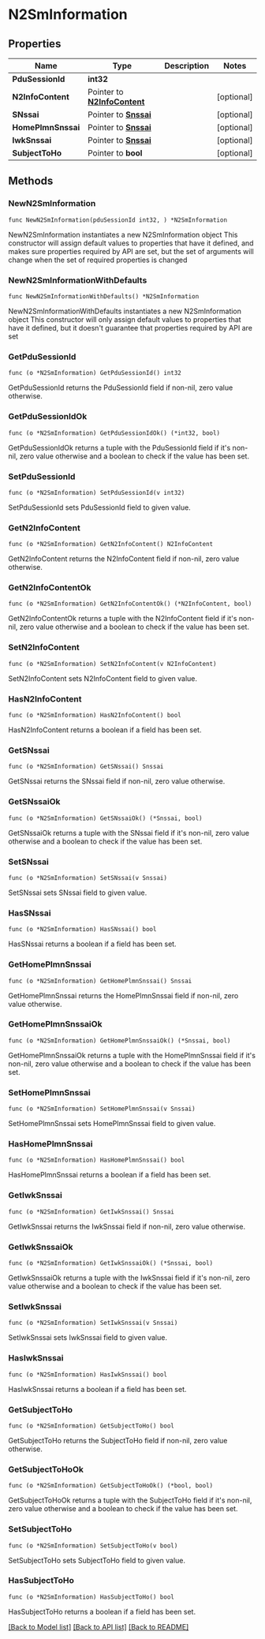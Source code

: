 # N2SmInformation

## Properties

Name | Type | Description | Notes
------------ | ------------- | ------------- | -------------
**PduSessionId** | **int32** |  | 
**N2InfoContent** | Pointer to [**N2InfoContent**](N2InfoContent.md) |  | [optional] 
**SNssai** | Pointer to [**Snssai**](Snssai.md) |  | [optional] 
**HomePlmnSnssai** | Pointer to [**Snssai**](Snssai.md) |  | [optional] 
**IwkSnssai** | Pointer to [**Snssai**](Snssai.md) |  | [optional] 
**SubjectToHo** | Pointer to **bool** |  | [optional] 

## Methods

### NewN2SmInformation

`func NewN2SmInformation(pduSessionId int32, ) *N2SmInformation`

NewN2SmInformation instantiates a new N2SmInformation object
This constructor will assign default values to properties that have it defined,
and makes sure properties required by API are set, but the set of arguments
will change when the set of required properties is changed

### NewN2SmInformationWithDefaults

`func NewN2SmInformationWithDefaults() *N2SmInformation`

NewN2SmInformationWithDefaults instantiates a new N2SmInformation object
This constructor will only assign default values to properties that have it defined,
but it doesn't guarantee that properties required by API are set

### GetPduSessionId

`func (o *N2SmInformation) GetPduSessionId() int32`

GetPduSessionId returns the PduSessionId field if non-nil, zero value otherwise.

### GetPduSessionIdOk

`func (o *N2SmInformation) GetPduSessionIdOk() (*int32, bool)`

GetPduSessionIdOk returns a tuple with the PduSessionId field if it's non-nil, zero value otherwise
and a boolean to check if the value has been set.

### SetPduSessionId

`func (o *N2SmInformation) SetPduSessionId(v int32)`

SetPduSessionId sets PduSessionId field to given value.


### GetN2InfoContent

`func (o *N2SmInformation) GetN2InfoContent() N2InfoContent`

GetN2InfoContent returns the N2InfoContent field if non-nil, zero value otherwise.

### GetN2InfoContentOk

`func (o *N2SmInformation) GetN2InfoContentOk() (*N2InfoContent, bool)`

GetN2InfoContentOk returns a tuple with the N2InfoContent field if it's non-nil, zero value otherwise
and a boolean to check if the value has been set.

### SetN2InfoContent

`func (o *N2SmInformation) SetN2InfoContent(v N2InfoContent)`

SetN2InfoContent sets N2InfoContent field to given value.

### HasN2InfoContent

`func (o *N2SmInformation) HasN2InfoContent() bool`

HasN2InfoContent returns a boolean if a field has been set.

### GetSNssai

`func (o *N2SmInformation) GetSNssai() Snssai`

GetSNssai returns the SNssai field if non-nil, zero value otherwise.

### GetSNssaiOk

`func (o *N2SmInformation) GetSNssaiOk() (*Snssai, bool)`

GetSNssaiOk returns a tuple with the SNssai field if it's non-nil, zero value otherwise
and a boolean to check if the value has been set.

### SetSNssai

`func (o *N2SmInformation) SetSNssai(v Snssai)`

SetSNssai sets SNssai field to given value.

### HasSNssai

`func (o *N2SmInformation) HasSNssai() bool`

HasSNssai returns a boolean if a field has been set.

### GetHomePlmnSnssai

`func (o *N2SmInformation) GetHomePlmnSnssai() Snssai`

GetHomePlmnSnssai returns the HomePlmnSnssai field if non-nil, zero value otherwise.

### GetHomePlmnSnssaiOk

`func (o *N2SmInformation) GetHomePlmnSnssaiOk() (*Snssai, bool)`

GetHomePlmnSnssaiOk returns a tuple with the HomePlmnSnssai field if it's non-nil, zero value otherwise
and a boolean to check if the value has been set.

### SetHomePlmnSnssai

`func (o *N2SmInformation) SetHomePlmnSnssai(v Snssai)`

SetHomePlmnSnssai sets HomePlmnSnssai field to given value.

### HasHomePlmnSnssai

`func (o *N2SmInformation) HasHomePlmnSnssai() bool`

HasHomePlmnSnssai returns a boolean if a field has been set.

### GetIwkSnssai

`func (o *N2SmInformation) GetIwkSnssai() Snssai`

GetIwkSnssai returns the IwkSnssai field if non-nil, zero value otherwise.

### GetIwkSnssaiOk

`func (o *N2SmInformation) GetIwkSnssaiOk() (*Snssai, bool)`

GetIwkSnssaiOk returns a tuple with the IwkSnssai field if it's non-nil, zero value otherwise
and a boolean to check if the value has been set.

### SetIwkSnssai

`func (o *N2SmInformation) SetIwkSnssai(v Snssai)`

SetIwkSnssai sets IwkSnssai field to given value.

### HasIwkSnssai

`func (o *N2SmInformation) HasIwkSnssai() bool`

HasIwkSnssai returns a boolean if a field has been set.

### GetSubjectToHo

`func (o *N2SmInformation) GetSubjectToHo() bool`

GetSubjectToHo returns the SubjectToHo field if non-nil, zero value otherwise.

### GetSubjectToHoOk

`func (o *N2SmInformation) GetSubjectToHoOk() (*bool, bool)`

GetSubjectToHoOk returns a tuple with the SubjectToHo field if it's non-nil, zero value otherwise
and a boolean to check if the value has been set.

### SetSubjectToHo

`func (o *N2SmInformation) SetSubjectToHo(v bool)`

SetSubjectToHo sets SubjectToHo field to given value.

### HasSubjectToHo

`func (o *N2SmInformation) HasSubjectToHo() bool`

HasSubjectToHo returns a boolean if a field has been set.


[[Back to Model list]](../README.md#documentation-for-models) [[Back to API list]](../README.md#documentation-for-api-endpoints) [[Back to README]](../README.md)


